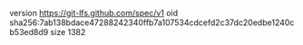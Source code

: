version https://git-lfs.github.com/spec/v1
oid sha256:7ab138bdace47288242340ffb7a107534cdcefd2c37dc20edbe1240cb53ed8d9
size 1382
